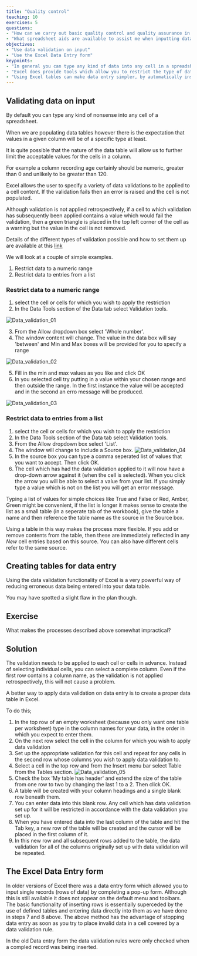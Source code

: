 ```yaml
---
title: "Quality control"
teaching: 10
exercises: 5
questions:
- "How can we carry out basic quality control and quality assurance in spreadsheets? "
- "What spreadsheet aids are available to assist me when inputting data?"
objectives:
- "Use data validation on input"
- "Use the Excel Data Entry form"
keypoints:
- "In general you can type any kind of data into any cell in a spreadsheet"
- "Excel does provide tools which allow you to restrict the type of data and ranges of values you can enter"
- "Using Excel tables can make data entry simpler, by automatically inserting new rows complete with data validation rules when needed"
---
```


## Validating data on input

By default you can type any kind of nonsense into any cell of a spreadsheet.

When we are populating data tables however there is the expectation that values in a given column will 
be of a specific type at least.

It is quite possible that the nature of the data table will allow us to further limit the acceptable values for the cells in a column.

For example a column recording age certainly should be numeric, greater than 0 and unlikely to be greater than 120.

Excel allows the user to specify a variety of data validations to be applied to a cell content. If the validation fails then an error is raised and the cell is not populated.

Although validation is not applied retrospectively, if a cell to which validation has subsequently been applied contains a value which would fail the validation, then a green triangle is placed in the top left corner of the cell as a warning but the value in the cell is not removed.

Details of the different types of validation possible and how to set them up are available at this [link](https://support.office.com/en-us/article/Apply-data-validation-to-cells-29FECBCC-D1B9-42C1-9D76-EFF3CE5F7249)

We will look at a couple of simple examples.

1. Restrict data to a numeric range
2. Restrict data to entries from a list



### Restrict data to a numeric range

1. select the cell or cells for which you wish to apply the restriction
2. In the Data Tools section of the Data tab select Validation tools.

![Data_validation_01](../fig/spreadsheets_Data_validation_01.png)

3. From the Allow dropdown box select 'Whole number'. 
4. The window content will change. The value in the data box will say 'between' and Min and Max boxes
will be provided for you to specify a range 

![Data_validation_02](../fig/spreadsheets_Data_validation_02.png)

5. Fill in the min and max values as you like and click OK
6. In you selected cell try putting in a value within your chosen range and then outside the range.
   In the first instance the value will be accepted and in the second an erro message will be produced.
   
![Data_validation_03](../fig/spreadsheets_Data_validation_03.png)



### Restrict data to entries from a list


1. select the cell or cells for which you wish to apply the restriction
2. In the Data Tools section of the Data tab select Validation tools.
3. From the Allow dropdown box select 'List'. 
4. The window will change to include a Source box.
![Data_validation_04](../fig/spreadsheets_Data_validation_04.png) 
5. In the source box you can type a comma seperated list of values that you want to accept. Then click OK.
6. The cell which has had the data validation applied to it will now have a drop-down arrow against it (when the cell is selected). When you click the arrow you will be able to select a value from your list. If you simply type a value which is not on the list you will get an error message.
  
Typing a list of values for simple choices like True and False or Red, Amber, Green might be convenient, if the list is longer it makes sense to create the list as a small table (in a seperate tab of the workbook), give the table a name and then reference the table name as the source in the Source box.

Using a table in this way makes the process more flexible. If you add or remove contents from the table, then these are immediately reflected in any *New* cell entries based on this source. You can also have different cells refer to the same source.


## Creating tables for data entry

Using the data validation functionality of Excel is a very powerful way of reducing erroneous data being entered into your data table.

You may have spotted a slight flaw in the plan though.

## Exercise  

What makes the processes described above somewhat impractical?

## Solution

The validation needs to be applied to each cell or cells in advance. Instead of selecting individual cells, you can select a complete column. Even if the first row contains a column name, as the validation is not applied retrospectively, this will not cause a problem.


A better way to apply data validation on data entry is to create a proper data table in Excel.

To do this;

1. In the top row of an empty worksheet (because you only want one table per worksheet) type in the column names for your data, in the order in which you expect to enter them.
2. On the next row select the cell in the column for which you wish to apply data validation
3. Set up the appropriate validation for this cell and repeat for any cells in the second row whose columns  you wish to apply data validation to.
4. Select a cell in the top row and from the Insert menu bar select Table from the Tables section.
![Data_validation_05](../fig/spreadsheets_Data_validation_05.png) 
5. Check the box 'My table has header' and extend the size of the table from one row to two by changing the last 1 to a 2. Then click OK.
6. A table will be created with your column headings and a single blank row beneath them. 
7. You can enter data into this blank row. Any cell which has data validation set up for it will be restricted in accordance with the data validation you set up.
8. When you have entered data into the last column of the table and hit the Tab key, a new row of the table will be created and the cursor will be placed in the first column of it. 
9. In this new row and all subsequent rows added to the table, the data validation for all of the columns originally set up with data validation will be repeated.



## The Excel Data Entry form

In older versions of Excel there was a data entry form which allowed you to input single records (rows of data) by completing a pop-up form. Although this is still available it does not appear on the default menu and toolbars. The basic functionality of inserting rows is essentially superceded by the use of defined tables and entering data directly into them as we have done in steps 7 and 8 above. The above method has the advantage of stopping data entry as soon as you try to place invalid data in a cell covered by a data validation rule.

In the old Data entry form the data validation rules were only checked when a compled record was being inserted. 





